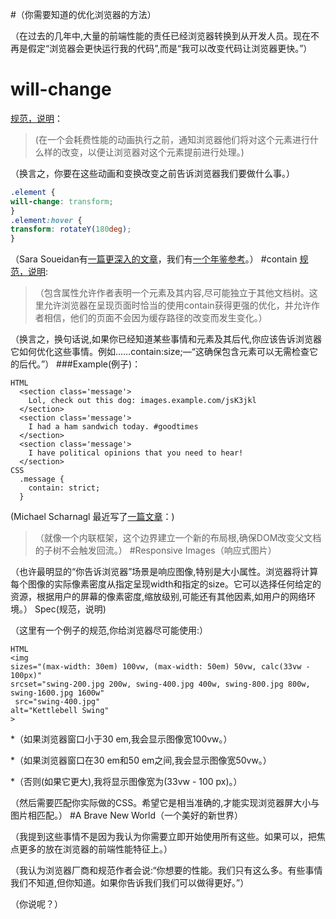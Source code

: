 #（你需要知道的优化浏览器的方法）
  
  （在过去的几年中,大量的前端性能的责任已经浏览器转换到从开发人员。现在不再是假定“浏览器会更快运行我的代码”,而是“我可以改变代码让浏览器更快。”）
# will-change

[规范，说明](https://www.w3.org/TR/css-will-change/)：
  
  >(在一个会耗费性能的动画执行之前，通知浏览器他们将对这个元素进行什么样的改变，以便让浏览器对这个元素提前进行处理。)
  
  （换言之，你要在这些动画和变换改变之前告诉浏览器我们要做什么事。）
  
  ```css
.element {
  will-change: transform;
}
.element:hover {
  transform: rotateY(180deg);
}
  
  ```
  
  （Sara Soueidan有[一篇更深入的文章](https://dev.opera.com/articles/css-will-change-property/)，我们有[一个年鉴参考](https://css-tricks.com/almanac/properties/w/will-change/)。）
#contain
[规范，说明](https://drafts.csswg.org/css-containment-3/#contain-property):
  
  >（包含属性允许作者表明一个元素及其内容,尽可能独立于其他文档树。这里允许浏览器在呈现页面时恰当的使用contain获得更强的优化，并允许作者相信，他们的页面不会因为缓存路径的改变而发生变化。）
  
  （换言之，换句话说,如果你已经知道某些事情和元素及其后代,你应该告诉浏览器它如何优化这些事情。例如……contain:size;—“这确保包含元素可以无需检查它的后代。”）
###Example(例子)：

```
HTML
  <section class='message'>
    Lol, check out this dog: images.example.com/jsK3jkl
  </section>
  <section class='message'>
    I had a ham sandwich today. #goodtimes
  </section>
  <section class='message'>
    I have political opinions that you need to hear!
  </section>
CSS
  .message {
    contain: strict;
  }
```
  
  (Michael Scharnagl 最近写了[一篇文章](https://justmarkup.com/log/2016/04/css-containment/)：)
  
  >（就像一个内联框架，这个边界建立一个新的布局根,确保DOM改变父文档的子树不会触发回流。）
#Responsive Images（响应式图片）
  
  （也许最明显的“你告诉浏览器”场景是响应图像,特别是大小属性。浏览器将计算每个图像的实际像素密度从指定呈现width和指定的size。它可以选择任何给定的资源，根据用户的屏幕的像素密度,缩放级别,可能还有其他因素,如用户的网络环境。）
Spec(规范，说明)
  
  （这里有一个例子的规范,你给浏览器尽可能使用:）
  
  ```
HTML  
  <img 
  sizes="(max-width: 30em) 100vw, (max-width: 50em) 50vw, calc(33vw - 100px)"
  srcset="swing-200.jpg 200w, swing-400.jpg 400w, swing-800.jpg 800w, swing-1600.jpg 1600w"
   src="swing-400.jpg" 
  alt="Kettlebell Swing"
>
  ```
  
  *（如果浏览器窗口小于30 em,我会显示图像宽100vw。）
  
  *（如果浏览器窗口在30 em和50 em之间,我会显示图像宽50vw。）
  
  *（否则(如果它更大),我将显示图像宽为(33vw - 100 px)。）
  
  （然后需要匹配你实际做的CSS。希望它是相当准确的,才能实现浏览器屏大小与图片相匹配。）
#A Brave New World（一个美好的新世界）
  
  （我提到这些事情不是因为我认为你需要立即开始使用所有这些。如果可以，把焦点更多的放在浏览器的前端性能特征上。）
  
  （我认为浏览器厂商和规范作者会说:“你想要的性能。我们只有这么多。有些事情我们不知道,但你知道。如果你告诉我们我们可以做得更好。”）
  
  （你说呢？）

